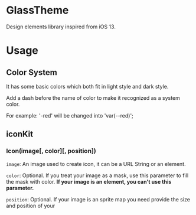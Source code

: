 # GlassTheme

Design elements library inspired from iOS 13.

# Usage

## Color System

It has some basic colors which both fit in light style and dark style.

Add a dash before the name of color to make it recognized as a system color.

For example: '-red' will be changed into 'var(--red)';

## iconKit

### Icon(image[, color][, position])

`image`: An image used to create icon, it can be a URL String or an element.

`color`: Optional. If you treat your image as a mask, use this parameter to fill the mask with color. **If your image is an element, you can't use this parameter.**

`position`: Optional. If your image is an sprite map you need provide the size and position of your 
